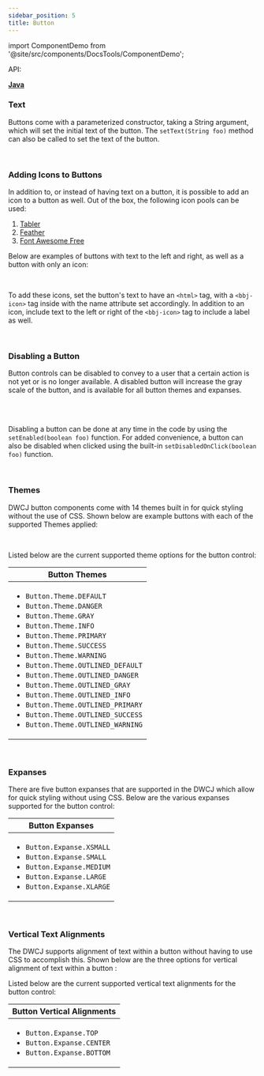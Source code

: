 ```yaml
---
sidebar_position: 5
title: Button
---
```


import ComponentDemo from '@site/src/components/DocsTools/ComponentDemo';

<div style={{width: "100%" , display: "flex", justifyContent: "flex-end", marginBottom: "-50px"}}>
<p style={{color: "gray"}} >API:&nbsp;</p>
<b><a href="https://javadoc.io/doc/org.dwcj/dwcj-engine/latest/org/dwcj/controls/button/Button.html" style={{justifySelf: "flex-end"}}> Java </a></b>
</div>

### Text

Buttons come with a parameterized constructor, taking a String argument, which will set the initial text of the button. The ```setText(String foo)``` method can also be called to set the text of the button.  

<br />

### Adding Icons to Buttons

In addition to, or instead of having text on a button, it is possible to add an icon to a button as well. Out of the box, the following icon pools can be used:

<ol>
    <li><a href='https://tabler-icons.io/'> Tabler </a></li>
    <li><a href='https://feathericons.com/'> Feather </a></li>
    <li><a href='https://fontawesome.com/'> Font Awesome Free </a></li>
</ol>

Below are examples of buttons with text to the left and right, as well as a button with only an icon:

<ComponentDemo 
path='https://hot.bbx.kitchen/webapp/controlsamples?class=control_demos.buttondemos.ButtonIcon' 
javaE='https://raw.githubusercontent.com/DwcJava/ControlSamples/main/src/main/java/control_demos/buttondemos/ButtonIcon.java'
cssURL='https://raw.githubusercontent.com/DwcJava/ControlSamples/main/src/main/resources/css/buttonstyles/icon_styles.css' 
javaHighlight='{15,17,19}'
height="100px"
/>


<!-- ![Adding icons to buttons](./_images/button/button_icons.jpg) d -->
<br />

To add these icons, set the button's text to have an `<html>` tag, with a `<bbj-icon>` tag inside with the name attribute set accordingly. In addition to an icon, include text to the left or right of the `<bbj-icon>` tag to include a label as well.

<br />

### Disabling a Button

Button controls can be disabled to convey to a user that a certain action is not yet or is no longer available. A disabled button will increase the gray scale of the button, and is available for 
all button themes and expanses. <br/><br/>

<ComponentDemo 
path='https://hot.bbx.kitchen/webapp/controlsamples?class=control_demos.buttondemos.ButtonDisable' 
javaE='https://raw.githubusercontent.com/DwcJava/ControlSamples/main/src/main/java/control_demos/buttondemos/ButtonDisable.java'
cssURL='https://raw.githubusercontent.com/DwcJava/ControlSamples/main/src/main/resources/css/buttonstyles/disable_styles.css'
javaHighlight='{49-52}'
/>

<!-- ![Disabling a button](./_images/button/button_disable.jpg) -->

<br />

Disabling a button can be done at any time in the code by using the ```setEnabled(boolean foo)``` function. For added convenience, a button can also be disabled when clicked using the built-in ```setDisabledOnClick(boolean foo)``` function.

<br />

### Themes

DWCJ button components come with 14 themes built in for quick styling without the use of CSS.
Shown below are example buttons with each of the supported Themes applied: <br/>


<ComponentDemo 
path='https://hot.bbx.kitchen/webapp/controlsamples?class=control_demos.buttondemos.ButtonThemes' 
javaE='https://raw.githubusercontent.com/DwcJava/ControlSamples/main/src/main/java/control_demos/buttondemos/ButtonThemes.java'
cssURL='https://raw.githubusercontent.com/DwcJava/ControlSamples/main/src/main/resources/css/buttonstyles/theme_styles.css'
javaHighlight='{23-36}'
/>

<!-- ![Button themes](./_images/button/button_themes.jpg) -->

<br/>

Listed below are the current supported theme options for the button control:<br/>

|Button Themes|
|-|
|<ul><li>```Button.Theme.DEFAULT```</li><li>```Button.Theme.DANGER```</li><li>```Button.Theme.GRAY```</li><li>```Button.Theme.INFO```</li><li>```Button.Theme.PRIMARY```</li><li>```Button.Theme.SUCCESS```</li><li>```Button.Theme.WARNING```</li><li>```Button.Theme.OUTLINED_DEFAULT```</li><li>```Button.Theme.OUTLINED_DANGER```</li><li>```Button.Theme.OUTLINED_GRAY```</li><li>```Button.Theme.OUTLINED_INFO```</li><li>```Button.Theme.OUTLINED_PRIMARY```</li><li>```Button.Theme.OUTLINED_SUCCESS```</li><li>```Button.Theme.OUTLINED_WARNING```</li></ul>|

<br />

### Expanses
There are five button expanses that are supported in the DWCJ which allow for quick styling without using CSS.
Below are the various expanses supported for the button control: <br/>

<ComponentDemo 
path='https://hot.bbx.kitchen/webapp/controlsamples?class=control_demos.buttondemos.ButtonExpanses' 
javaE='https://raw.githubusercontent.com/DwcJava/ControlSamples/main/src/main/java/control_demos/buttondemos/ButtonExpanses.java'
cssURL='https://raw.githubusercontent.com/DwcJava/ControlSamples/main/src/main/resources/css/buttonstyles/expanse_styles.css'
javaHighlight='{18-22}'
/>

<!-- ![Button expanses](./_images/button/button_expanses.jpg) -->

|Button Expanses|
|-|
|<ul><li>```Button.Expanse.XSMALL```</li><li>```Button.Expanse.SMALL```</li><li>```Button.Expanse.MEDIUM```</li><li>```Button.Expanse.LARGE```</li><li>```Button.Expanse.XLARGE```</li></ul>|



<br />

### Vertical Text Alignments

The DWCJ supports alignment of text within a button without having to use CSS to accomplish this.
Shown below are the three options for vertical alignment of text within a button : <br/>

<ComponentDemo 
path='https://hot.bbx.kitchen/webapp/controlsamples?class=control_demos.buttondemos.ButtonAlignment' 
javaE='https://raw.githubusercontent.com/DwcJava/ControlSamples/main/src/main/java/control_demos/buttondemos/ButtonAlignment.java'
cssURL='https://raw.githubusercontent.com/DwcJava/ControlSamples/main/src/main/resources/css/buttonstyles/alignment_styles.css'
javaHighlight='{24,27,30}'
/>

<!-- ![Button vertical alignments](./_images/button/button_alignment.jpg) -->

Listed below are the current supported vertical text alignments for the button control:

|Button Vertical Alignments|
|-|
|<ul><li>```Button.Expanse.TOP```</li><li>```Button.Expanse.CENTER```</li><li>```Button.Expanse.BOTTOM```</li></ul>|